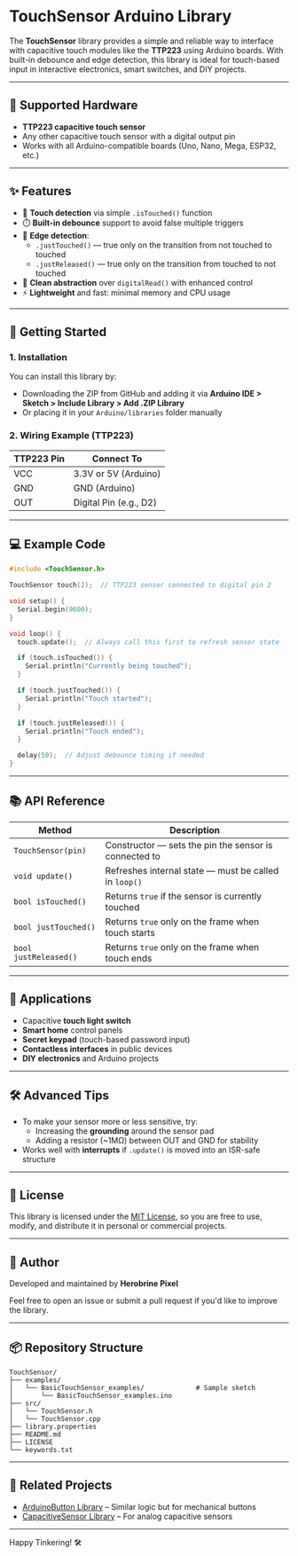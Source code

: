 # TouchSensor Arduino Library

The **TouchSensor** library provides a simple and reliable way to interface with capacitive touch modules like the **TTP223** using Arduino boards. With built-in debounce and edge detection, this library is ideal for touch-based input in interactive electronics, smart switches, and DIY projects.

---

## 🔧 Supported Hardware

- **TTP223 capacitive touch sensor**
- Any other capacitive touch sensor with a digital output pin
- Works with all Arduino-compatible boards (Uno, Nano, Mega, ESP32, etc.)

---

## ✨ Features

- 📲 **Touch detection** via simple `.isTouched()` function
- ⏱️ **Built-in debounce** support to avoid false multiple triggers
- 🔁 **Edge detection**:
  - `.justTouched()` — true only on the transition from not touched to touched
  - `.justReleased()` — true only on the transition from touched to not touched
- 🧠 **Clean abstraction** over `digitalRead()` with enhanced control
- ⚡ **Lightweight** and fast: minimal memory and CPU usage

---

## 🚀 Getting Started

### 1. **Installation**

You can install this library by:
- Downloading the ZIP from GitHub and adding it via **Arduino IDE > Sketch > Include Library > Add .ZIP Library**
- Or placing it in your `Arduino/libraries` folder manually

### 2. **Wiring Example (TTP223)**

| TTP223 Pin | Connect To        |
|------------|-------------------|
| VCC        | 3.3V or 5V (Arduino) |
| GND        | GND (Arduino)     |
| OUT        | Digital Pin (e.g., D2) |

---

## 💻 Example Code

```cpp
#include <TouchSensor.h>

TouchSensor touch(2);  // TTP223 sensor connected to digital pin 2

void setup() {
  Serial.begin(9600);
}

void loop() {
  touch.update();  // Always call this first to refresh sensor state

  if (touch.isTouched()) {
    Serial.println("Currently being touched");
  }

  if (touch.justTouched()) {
    Serial.println("Touch started");
  }

  if (touch.justReleased()) {
    Serial.println("Touch ended");
  }

  delay(50);  // Adjust debounce timing if needed
}
```

---

## 📚 API Reference

| Method              | Description |
|---------------------|-------------|
| `TouchSensor(pin)`  | Constructor — sets the pin the sensor is connected to |
| `void update()`     | Refreshes internal state — must be called in `loop()` |
| `bool isTouched()`  | Returns `true` if the sensor is currently touched |
| `bool justTouched()`| Returns `true` only on the frame when touch starts |
| `bool justReleased()`| Returns `true` only on the frame when touch ends |

---

## 🧪 Applications

- Capacitive **touch light switch**
- **Smart home** control panels
- **Secret keypad** (touch-based password input)
- **Contactless interfaces** in public devices
- **DIY electronics** and Arduino projects

---

## 🛠️ Advanced Tips

- To make your sensor more or less sensitive, try:
  - Increasing the **grounding** around the sensor pad
  - Adding a resistor (~1MΩ) between OUT and GND for stability
- Works well with **interrupts** if `.update()` is moved into an ISR-safe structure

---

## 📄 License

This library is licensed under the [MIT License](LICENSE), so you are free to use, modify, and distribute it in personal or commercial projects.

---

## 👤 Author

Developed and maintained by **Herobrine Pixel**

Feel free to open an issue or submit a pull request if you'd like to improve the library.

---

## 📦 Repository Structure

```
TouchSensor/
├── examples/
│   └── BasicTouchSensor_examples/             # Sample sketch             
│       └── BasicTouchSensor_examples.ino
├── src/
│   └── TouchSensor.h
│   └── TouchSensor.cpp
├── library.properties
├── README.md
├── LICENSE
└── keywords.txt
```

---

## 🔗 Related Projects

- [ArduinoButton Library](https://github.com/LennartHennigs/Button) – Similar logic but for mechanical buttons
- [CapacitiveSensor Library](https://playground.arduino.cc/Main/CapacitiveSensor/) – For analog capacitive sensors

---

Happy Tinkering! 🛠️
